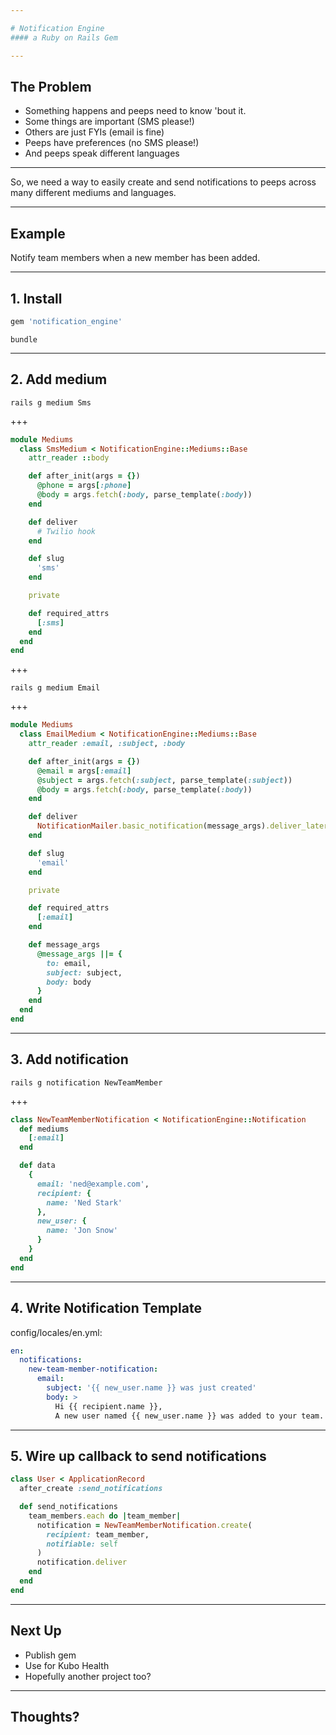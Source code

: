 ```yaml
---

# Notification Engine
#### a Ruby on Rails Gem

---
```


## The Problem

- Something happens and peeps need to know 'bout it.
- Some things are important (SMS please!)
- Others are just FYIs (email is fine)
- Peeps have preferences (no SMS please!)
- And peeps speak different languages

---

So, we need a way to easily create and send notifications to peeps across many different mediums and languages.

---

## Example

Notify team members when a new member has been added.

---

## 1. Install

```ruby
gem 'notification_engine'
```

```
bundle
```

---

## 2. Add medium

```
rails g medium Sms
```

+++

```ruby
module Mediums
  class SmsMedium < NotificationEngine::Mediums::Base
    attr_reader ::body

    def after_init(args = {})
      @phone = args[:phone]
      @body = args.fetch(:body, parse_template(:body))
    end

    def deliver
      # Twilio hook
    end

    def slug
      'sms'
    end

    private

    def required_attrs
      [:sms]
    end
  end
end
```

+++

```
rails g medium Email
```

+++

```ruby
module Mediums
  class EmailMedium < NotificationEngine::Mediums::Base
    attr_reader :email, :subject, :body

    def after_init(args = {})
      @email = args[:email]
      @subject = args.fetch(:subject, parse_template(:subject))
      @body = args.fetch(:body, parse_template(:body))
    end

    def deliver
      NotificationMailer.basic_notification(message_args).deliver_later
    end

    def slug
      'email'
    end

    private

    def required_attrs
      [:email]
    end

    def message_args
      @message_args ||= {
        to: email,
        subject: subject,
        body: body
      }
    end
  end
end
```
---

## 3. Add notification

```
rails g notification NewTeamMember
```

+++

```ruby
class NewTeamMemberNotification < NotificationEngine::Notification
  def mediums
    [:email]
  end

  def data
    {
      email: 'ned@example.com',
      recipient: {
        name: 'Ned Stark'
      },
      new_user: {
        name: 'Jon Snow'
      }
    }
  end
end
```

---

## 4. Write Notification Template

config/locales/en.yml:

```yml
en:
  notifications:
    new-team-member-notification:
      email:
        subject: '{{ new_user.name }} was just created'
        body: >
          Hi {{ recipient.name }},
          A new user named {{ new_user.name }} was added to your team. Please login to review the new user.
```

---

## 5. Wire up callback to send notifications

```ruby
class User < ApplicationRecord
  after_create :send_notifications

  def send_notifications
    team_members.each do |team_member|
      notification = NewTeamMemberNotification.create(
        recipient: team_member,
        notifiable: self
      )
      notification.deliver
    end
  end
end
```

---

## Next Up

- Publish gem
- Use for Kubo Health
- Hopefully another project too?

---

## Thoughts?
